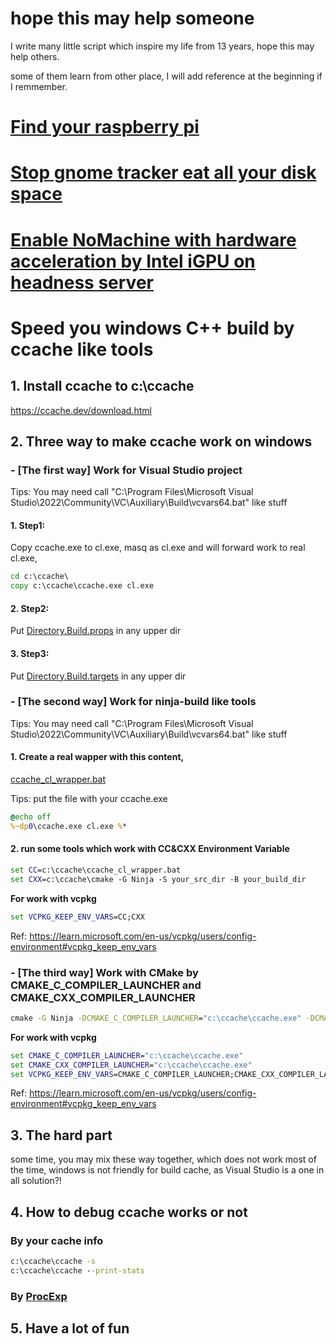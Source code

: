 # hope this may help someone

I write many little script which inspire my life from 13 years, hope this may help others.

some of them learn from other place, I will add reference at the beginning if I remmember.

# [Find your raspberry pi](find_your_pi.sh)
# [Stop gnome tracker eat all your disk space](stop_gnome_tracker_eat_all_your_disk_space.sh)
# [Enable NoMachine with hardware acceleration by Intel iGPU on headness server ](daily-scripts-4-us/enable_headness_intel_igpu_4_nomachine.sh)
# Speed you windows C++ build by ccache like tools

## 1. Install ccache to c:\\ccache

https://ccache.dev/download.html

## 2. Three way to make ccache work on windows
### - [The first way] Work for Visual Studio project 

Tips: You may need call "C:\Program Files\Microsoft Visual Studio\2022\Community\VC\Auxiliary\Build\vcvars64.bat" like stuff

#### 1. Step1:
Copy ccache.exe to cl.exe, masq as cl.exe and will forward work to real cl.exe, 

```bat
cd c:\ccache\
copy c:\ccache\ccache.exe cl.exe
```

#### 2. Step2:
Put [Directory.Build.props](ccache/Directory.Build.props) in any upper dir

#### 3. Step3:
Put [Directory.Build.targets](ccache/Directory.Build.targets) in any upper dir

### - [The second way] Work for ninja-build like tools

Tips: You may need call "C:\Program Files\Microsoft Visual Studio\2022\Community\VC\Auxiliary\Build\vcvars64.bat" like stuff

#### 1. Create a real wapper with this content, 
[ccache_cl_wrapper.bat](ccache/ccache_cl_wrapper.bat)

Tips: put the file with your ccache.exe

```bat
@echo off
%~dp0\ccache.exe cl.exe %*
```

#### 2. run some tools which work with CC&CXX Environment Variable
```bat
set CC=c:\ccache\ccache_cl_wrapper.bat
set CXX=c:\ccache\cmake -G Ninja -S your_src_dir -B your_build_dir
```

**For work with vcpkg**
```bat
set VCPKG_KEEP_ENV_VARS=CC;CXX
```

Ref: https://learn.microsoft.com/en-us/vcpkg/users/config-environment#vcpkg_keep_env_vars

### - [The third way] Work with CMake by CMAKE_C_COMPILER_LAUNCHER and CMAKE_CXX_COMPILER_LAUNCHER

```bat
cmake -G Ninja -DCMAKE_C_COMPILER_LAUNCHER="c:\ccache\ccache.exe" -DCMAKE_CXX_COMPILER_LAUNCHER="c:\ccache\ccache.exe" -S your_src_dir -B your_build_dir
```

**For work with vcpkg**
```bat
set CMAKE_C_COMPILER_LAUNCHER="c:\ccache\ccache.exe"
set CMAKE_CXX_COMPILER_LAUNCHER="c:\ccache\ccache.exe" 
set VCPKG_KEEP_ENV_VARS=CMAKE_C_COMPILER_LAUNCHER;CMAKE_CXX_COMPILER_LAUNCHER
```

Ref: https://learn.microsoft.com/en-us/vcpkg/users/config-environment#vcpkg_keep_env_vars

## 3. The hard part

some time, you may mix these way together, which does not work most of the time, windows is not friendly for build cache, as Visual Studio is a one in all solution?!

## 4. How to debug ccache works or not

### By your cache info
```bat
c:\ccache\ccache -s
c:\ccache\ccache --print-stats
```
### By [ProcExp](https://learn.microsoft.com/en-us/sysinternals/downloads/process-explorer)

## 5. Have a lot of fun


